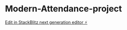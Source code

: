 # Modern-Attendance-project

[Edit in StackBlitz next generation editor ⚡️](https://stackblitz.com/~/github.com/abdelilahagouni/Modern-Attendance-project)